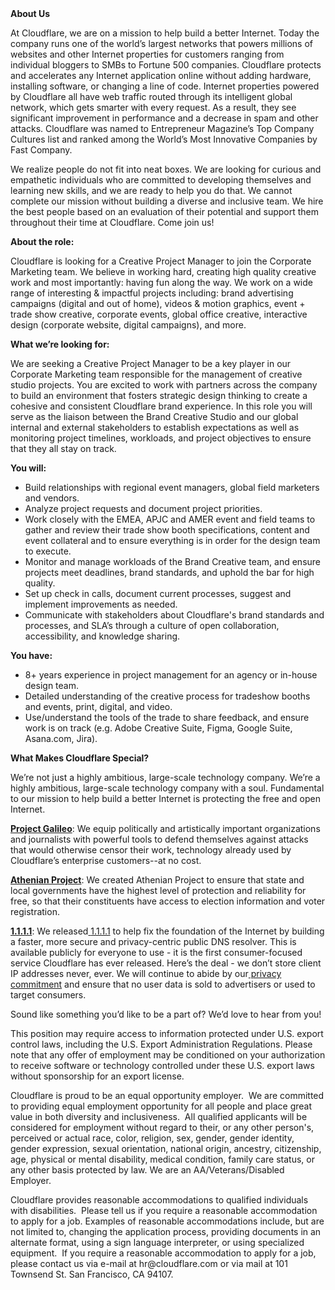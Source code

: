 <div class="content-intro">
	<div><strong>About Us</strong></div>
	<div>
		<p>At Cloudflare, we are on a mission to help build a better Internet. Today the company runs one of the world’s largest networks that powers millions of websites and other Internet properties for customers ranging from individual bloggers to SMBs to Fortune 500 companies. Cloudflare protects and accelerates any Internet application online without adding hardware, installing software, or changing a line of code. Internet properties powered by Cloudflare all have web traffic routed through its intelligent global network, which gets smarter with every request. As a result, they see significant improvement in performance and a decrease in spam and other attacks. Cloudflare was named to Entrepreneur Magazine’s Top Company Cultures list and ranked among the World’s Most Innovative Companies by Fast Company.&nbsp;</p>
		<p><span style="font-weight: 400;">We realize people do not fit into neat boxes. We are looking for curious and empathetic individuals who are committed to developing themselves and learning new skills, and we are ready to help you do that. We cannot complete our mission without building a diverse and inclusive team. We hire the best people based on an evaluation of their potential and support them throughout their time at Cloudflare. Come join us!&nbsp;</span></p>
	</div>
</div>
<p><strong>About the role:</strong></p>
<p>Cloudflare is looking for a Creative Project Manager to join the Corporate Marketing team. We believe in working hard, creating high quality creative work and most importantly: having fun along the way. We work on a wide range of interesting &amp; impactful projects including: brand advertising campaigns (digital and out of home), videos &amp; motion graphics, event + trade show creative, corporate events, global office creative, interactive design (corporate website, digital campaigns), and more.&nbsp;</p>
<p><strong>What we’re looking for:</strong></p>
<p>We are seeking a Creative Project Manager to be a key player in our Corporate Marketing team responsible for the management of creative studio projects. You are excited to work with partners across the company to build an environment that fosters strategic design thinking to create a cohesive and consistent Cloudflare brand experience. In this role you will serve as the liaison between the Brand Creative Studio and our global internal and external stakeholders to establish expectations as well as monitoring project timelines, workloads, and project objectives to ensure that they all stay on track.&nbsp;</p>
<p><strong>You will:</strong></p>
<ul>
	<li>Build relationships with regional event managers, global field marketers and vendors.</li>
	<li>Analyze project requests and document project priorities.</li>
	<li>Work closely with the EMEA, APJC and AMER event and field teams to gather and review their trade show booth specifications, content and event collateral and to ensure everything is in order for the design team to execute.</li>
	<li>Monitor and manage workloads of the Brand Creative team, and ensure projects meet deadlines, brand standards, and uphold the bar for high quality.</li>
	<li>Set up check in calls, document current processes, suggest and implement improvements as needed.&nbsp;</li>
	<li>Communicate with stakeholders about Cloudflare's brand standards and processes, and SLA’s through a culture of open collaboration, accessibility, and knowledge sharing.</li>
</ul>
<p><strong>You have:</strong></p>
<ul>
	<li>8+ years experience in project management for an agency or in-house design team.</li>
	<li>Detailed understanding of the creative process for tradeshow booths and events, print, digital, and video.</li>
	<li>Use/understand the tools of the trade to share feedback, and ensure work is on track (e.g. Adobe Creative Suite, Figma, Google Suite, Asana.com, Jira).</li>
</ul>
<div class="content-conclusion">
	<p><strong>What Makes Cloudflare Special?</strong></p>
	<p><span style="font-weight: 400;">We’re not just a highly ambitious, large-scale technology company. We’re a highly ambitious, large-scale technology company with a soul. Fundamental to our mission to help build a better Internet is protecting the free and open Internet.</span></p>
	<p><a href="https://blog.cloudflare.com/protecting-free-expression-online/"><strong>Project Galileo</strong></a><span style="font-weight: 400;">: We equip politically and artistically important organizations and journalists with powerful tools to defend themselves against attacks that would otherwise censor their work, technology already used by Cloudflare’s enterprise customers--at no cost.</span></p>
	<p><strong><a href="https://www.cloudflare.com/athenian/">Athenian Project</a></strong><span style="font-weight: 400;">: We created Athenian Project to ensure that state and local governments have the highest level of protection and reliability for free, so that their constituents have access to election information and voter registration.</span></p>
	<p><a href="https://1.1.1.1/"><strong>1.1.1.1</strong></a><span style="font-weight: 400;">: We released</span><a href="https://1.1.1.1/"> <span style="font-weight: 400;">1.1.1.1</span></a><span style="font-weight: 400;"> to help fix the foundation of the Internet by building a faster, more secure and privacy-centric public DNS resolver. This is available publicly for everyone to use - it is the first consumer-focused service Cloudflare has ever released. Here’s the deal - we don’t store client IP addresses never, ever. We will continue to abide by our</span><a href="https://developers.cloudflare.com/1.1.1.1/privacy/public-dns-resolver"> privacy commitment</a><span style="font-weight: 400;"> and ensure that no user data is sold to advertisers or used to target consumers.</span></p>
	<p><span style="font-weight: 400;">Sound like something you’d like to be a part of? We’d love to hear from you!</span></p>
	<p><span style="font-weight: 400;">This position may require access to information protected under U.S. export control laws, including the U.S. Export Administration Regulations. Please note that any offer of employment may be conditioned on your authorization to receive software or technology controlled under these U.S. export laws without sponsorship for an export license.</span></p>
	<p><span style="font-weight: 400;">Cloudflare is proud to be an equal opportunity employer. &nbsp;We are committed to providing equal employment opportunity for all people and place great value in both diversity and inclusiveness. &nbsp;All qualified applicants will be considered for employment without regard to their, or any other person's, perceived or actual</span> <span style="font-weight: 400;">race, color, religion, sex, gender, gender identity, gender expression, sexual orientation, national origin, ancestry, citizenship, age, physical or mental disability, medical condition, family care status, or any other basis protected by law. </span><span style="font-weight: 400;">We are an AA/Veterans/Disabled Employer.</span></p>
	<p><span style="font-weight: 400;">Cloudflare provides reasonable accommodations to qualified individuals with disabilities. &nbsp;Please tell us if you require a reasonable accommodation to apply for a job. Examples of reasonable accommodations include, but are not limited to, changing the application process, providing documents in an alternate format, using a sign language interpreter, or using specialized equipment. &nbsp;If you require a reasonable accommodation to apply for a job, please contact us via e-mail at </span><span style="font-weight: 400;">hr@cloudflare.com</span><span style="font-weight: 400;"> or via mail at 101 Townsend St. San Francisco, CA 94107.</span></p>
</div>